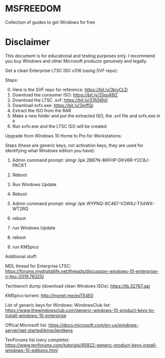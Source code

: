 # MSFREEDOM
Collection of guides to get Windows for free

# Disclaimer
This document is for educational and testing purposes only. I recommend you buy Windows and other Microsoft products genuinely and legally.

Get a clean Enterprise LTSC ISO v316 (using SVF repo):

Steps:

0. Here is the SVF repo for reference: https://bit.ly/3kiyCLD 
1. Download the consumer ISO: https://bit.ly/35quKBZ
2. Download the LTSC .svf: https://bit.ly/37A56h0
3. Download svfx.exe: https://bit.ly/3jnffQj
4. Extract the ISO from the RAR
5. Make a new folder and put the extracted ISO, the .svf file and svfx.exe in it
6. Run svfx.exe and the LTSC ISO will be created


Upgrade from Windows 10 Home to Pro for Workstations:

Steps (these are generic keys, not activation keys, they are used for identifying what Windows edition you have):

1. Admin command prompt:
   slmgr /ipk 2B87N-8KFHP-DKV6R-Y2C8J-PKCKT

2. Reboot
3. Run Windows Update
4. Reboot

5. Admin command prompt:
   slmgr /ipk WYPNQ-8C467-V2W6J-TX4WX-WT2RQ

6. reboot
7. run Windows Update
8. reboot
9. run KMSpico

Additional stuff:

MDL thread for Enterprise LTSC: https://forums.mydigitallife.net/threads/discussion-windows-10-enterprise-n-ltsc-2019.76325/

Techbench dump (download clean Windows ISOs): https://tb.32767.ga/

KMSpico torrent: http://mgnet.me/eoTE4E0

List of generic keys for Windows:
WindowsClub list: https://www.thewindowsclub.com/generic-windows-10-product-keys-to-install-windows-10-enterprise

Offical Microsoft list: https://docs.microsoft.com/en-us/windows-server/get-started/kmsclientkeys

TenForums list (very complete): https://www.tenforums.com/tutorials/95922-generic-product-keys-install-windows-10-editions.html

